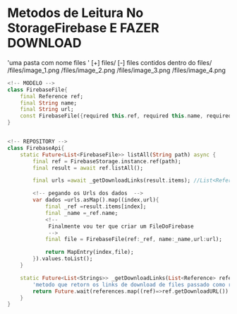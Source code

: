 
# Metodos de Leitura No StorageFirebase E FAZER DOWNLOAD
'uma pasta com nome files '
[+] files/
[-] files contidos dentro do files/
    /files/image_1.png
    /files/image_2.png
    /files/image_3.png
    /files/image_4.png

```dart
<!-- MODELO -->
class FirebaseFile{
    final Reference ref;
    final String name;
    final String url;
    const FirebaseFile({required this.ref, required this.name, required this.url});
}


<!-- REPOSITORY -->
class FirebaseApi{
    static Future<List<FirebaseFile>> listAll(String path) async {
        final ref = FirebaseStorage.instance.ref(path);
        final result = await ref.listAll();

        final urls =await _getDownloadLinks(result.items); //List<Reference> get items

        <!-- pegando os Urls dos dados  -->
        var dados =urls.asMap().map((index,url){
            final _ref =result.items[index];
            final _name =_ref.name;
            <!--
             Finalmente vou ter que criar um FileDoFirebase 
             -->
            final file = FirebaseFile(ref:_ref, name:_name,url:url);

            return MapEntry(index,file);
        }).values.toList();
    }

    static Future<List<Strings>> _getDownloadLinks(List<Reference> references){
        'metodo que retorn os links de download de files passado como referencia'
        return Future.wait(references.map((ref)=>ref.getDownloadURL()).toList());
    }
}

```
